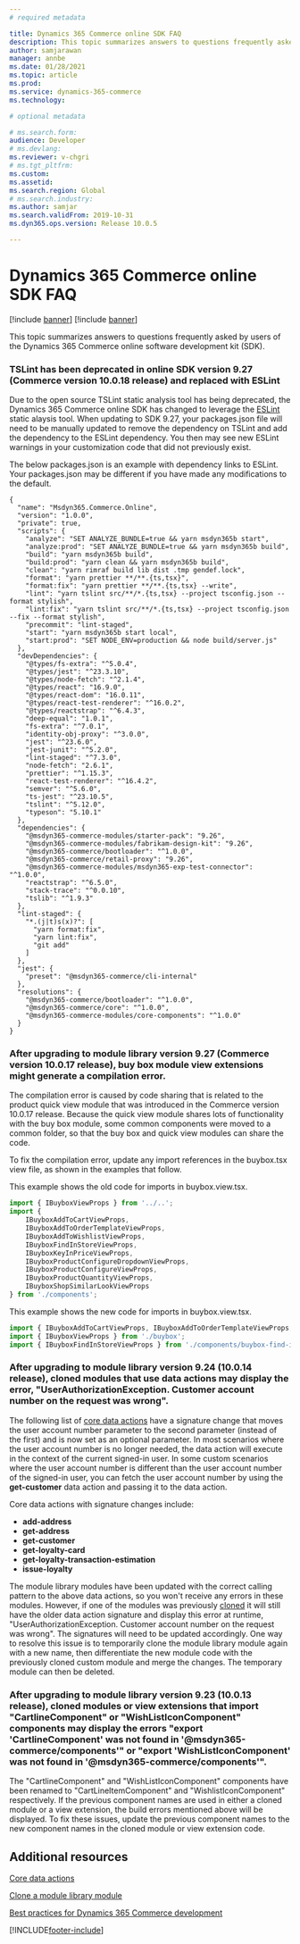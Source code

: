 ```yaml
---
# required metadata

title: Dynamics 365 Commerce online SDK FAQ
description: This topic summarizes answers to questions frequently asked by users of the Dynamics 365 Commerce online software development kit (SDK).
author: samjarawan
manager: annbe
ms.date: 01/28/2021
ms.topic: article
ms.prod: 
ms.service: dynamics-365-commerce
ms.technology: 

# optional metadata

# ms.search.form: 
audience: Developer
# ms.devlang: 
ms.reviewer: v-chgri
# ms.tgt_pltfrm: 
ms.custom: 
ms.assetid: 
ms.search.region: Global
# ms.search.industry: 
ms.author: samjar
ms.search.validFrom: 2019-10-31
ms.dyn365.ops.version: Release 10.0.5

---
```

# Dynamics 365 Commerce online SDK FAQ

[!include [banner](../includes/banner.md)]
[!include [banner](../includes/preview-banner.md)]

This topic summarizes answers to questions frequently asked by users of the Dynamics 365 Commerce online software development kit (SDK).

### TSLint has been deprecated in online SDK version 9.27 (Commerce version 10.0.18 release) and replaced with ESLint
Due to the open source TSLint static analysis tool has being deprecated, the Dynamics 365 Commerce online SDK has changed to leverage the [ESLint](https://eslint.org/) static alaysis tool.  When updating to SDK 9.27, your packages.json file will need to be manually updated to remove the dependency on TSLint and add the dependency to the ESLint dependency.  You then may see new ESLint warnings in your customization code that did not previously exist.

The below packages.json is an example with dependency links to ESLint.  Your packages.json may be different if you have made any modifications to the default.

```
{
  "name": "Msdyn365.Commerce.Online",
  "version": "1.0.0",
  "private": true,
  "scripts": {
    "analyze": "SET ANALYZE_BUNDLE=true && yarn msdyn365b start",
    "analyze:prod": "SET ANALYZE_BUNDLE=true && yarn msdyn365b build",
    "build": "yarn msdyn365b build",
    "build:prod": "yarn clean && yarn msdyn365b build",
    "clean": "yarn rimraf build lib dist .tmp gendef.lock",
    "format": "yarn prettier **/**.{ts,tsx}",
    "format:fix": "yarn prettier **/**.{ts,tsx} --write",
    "lint": "yarn tslint src/**/*.{ts,tsx} --project tsconfig.json --format stylish",
    "lint:fix": "yarn tslint src/**/*.{ts,tsx} --project tsconfig.json --fix --format stylish",
    "precommit": "lint-staged",
    "start": "yarn msdyn365b start local",
    "start:prod": "SET NODE_ENV=production && node build/server.js"
  },
  "devDependencies": {
    "@types/fs-extra": "^5.0.4",
    "@types/jest": "^23.3.10",
    "@types/node-fetch": "^2.1.4",
    "@types/react": "16.9.0",
    "@types/react-dom": "16.0.11",
    "@types/react-test-renderer": "^16.0.2",
    "@types/reactstrap": "^6.4.3",
    "deep-equal": "1.0.1",
    "fs-extra": "^7.0.1",
    "identity-obj-proxy": "^3.0.0",
    "jest": "^23.6.0",
    "jest-junit": "^5.2.0",
    "lint-staged": "^7.3.0",
    "node-fetch": "2.6.1",
    "prettier": "^1.15.3",
    "react-test-renderer": "^16.4.2",
    "semver": "^5.6.0",
    "ts-jest": "^23.10.5",
    "tslint": "^5.12.0",
    "typeson": "5.10.1"
  },
  "dependencies": {
    "@msdyn365-commerce-modules/starter-pack": "9.26",
    "@msdyn365-commerce-modules/fabrikam-design-kit": "9.26",
    "@msdyn365-commerce/bootloader": "^1.0.0",
    "@msdyn365-commerce/retail-proxy": "9.26",
    "@msdyn365-commerce-modules/msdyn365-exp-test-connector": "^1.0.0",
    "reactstrap": "^6.5.0",
    "stack-trace": "^0.0.10",
    "tslib": "^1.9.3"
  },
  "lint-staged": {
    "*.(j|t)s(x)?": [
      "yarn format:fix",
      "yarn lint:fix",
      "git add"
    ]
  },
  "jest": {
    "preset": "@msdyn365-commerce/cli-internal"
  },
  "resolutions": {
    "@msdyn365-commerce/bootloader": "^1.0.0",
    "@msdyn365-commerce/core": "^1.0.0",
    "@msdyn365-commerce-modules/core-components": "^1.0.0"
  }
}
```

### After upgrading to module library version 9.27 (Commerce version 10.0.17 release), buy box module view extensions might generate a compilation error.

The compilation error is caused by code sharing that is related to the product quick view module that was introduced in the Commerce version 10.0.17 release. Because the quick view module shares lots of functionality with the buy box module, some common components were moved to a common folder, so that the buy box and quick view modules can share the code.

To fix the compilation error, update any import references in the buybox.tsx view file, as shown in the examples that follow.

This example shows the old code for imports in buybox.view.tsx.

```typescript
import { IBuyboxViewProps } from '../..';
import {
    IBuyboxAddToCartViewProps,
    IBuyboxAddToOrderTemplateViewProps,
    IBuyboxAddToWishlistViewProps,
    IBuyboxFindInStoreViewProps,
    IBuyboxKeyInPriceViewProps,
    IBuyboxProductConfigureDropdownViewProps,
    IBuyboxProductConfigureViewProps,
    IBuyboxProductQuantityViewProps,
    IBuyboxShopSimilarLookViewProps
} from './components';
```

This example shows the new code for imports in buybox.view.tsx.

```typescript
import { IBuyboxAddToCartViewProps, IBuyboxAddToOrderTemplateViewProps, IBuyboxAddToWishlistViewProps, IBuyboxKeyInPriceViewProps, IBuyboxProductConfigureDropdownViewProps, IBuyboxProductConfigureViewProps, IBuyboxProductQuantityViewProps, IBuyboxShopSimilarLookViewProps } from '../../common';
import { IBuyboxViewProps } from './buybox';
import { IBuyboxFindInStoreViewProps } from './components/buybox-find-in-store';
```

### After upgrading to module library version 9.24 (10.0.14 release), cloned modules that use data actions may display the error, "UserAuthorizationException. Customer account number on the request was wrong".

The following list of [core data actions](core-data-actions.md) have a signature change that moves the user account number parameter to the second parameter (instead of the first) and is now set as an optional parameter. In most scenarios where the user account number is no longer needed, the data action will execute in the context of the current signed-in user. In some custom scenarios where the user account number is different than the user account number of the signed-in user, you can fetch the user account number by using the **get-customer** data action and passing it to the data action.

Core data actions with signature changes include:
 
- **add-address**
- **get-address**
- **get-customer**
- **get-loyalty-card**
- **get-loyalty-transaction-estimation**
- **issue-loyalty**

The module library modules have been updated with the correct calling pattern to the above data actions, so you won't receive any errors in these modules. However, if one of the modules was previously [cloned](clone-starter-module.md) it will still have the older data action signature and display this error at runtime, "UserAuthorizationException. Customer account number on the request was wrong". The signatures will need to be updated accordingly. One way to resolve this issue is to temporarily clone the module library module again with a new name, then differentiate the new module code with the previously cloned custom module and merge the changes. The temporary module can then be deleted.

### After upgrading to module library version 9.23 (10.0.13 release), cloned modules or view extensions that import "CartlineComponent" or "WishListIconComponent" components may display the errors "export 'CartlineComponent' was not found in '@msdyn365-commerce/components'" or "export 'WishListIconComponent' was not found in '@msdyn365-commerce/components'".

The "CartlineComponent" and "WishListIconComponent" components have been renamed to "CartLineItemComponent" and "WishlistIconComponent" respectively. If the previous component names are used in either a cloned module or a view extension, the build errors mentioned above will be displayed. To fix these issues, update the previous component names to the new component names in the cloned module or view extension code.

## Additional resources

[Core data actions](core-data-actions.md)

[Clone a module library module](clone-starter-module.md)

[Best practices for Dynamics 365 Commerce development](best-practices-dev.md)


[!INCLUDE[footer-include](../../includes/footer-banner.md)]
